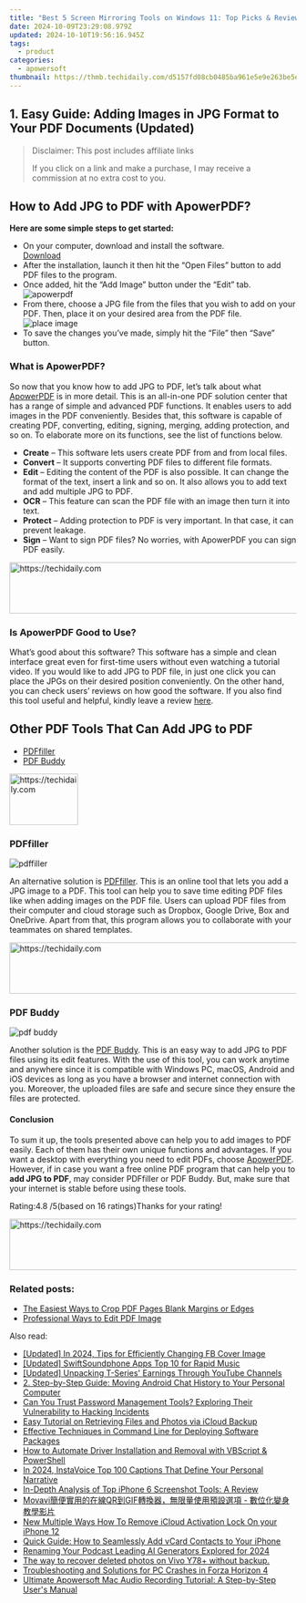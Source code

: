 ```yaml
---
title: "Best 5 Screen Mirroring Tools on Windows 11: Top Picks & Reviews"
date: 2024-10-09T23:29:08.979Z
updated: 2024-10-10T19:56:16.945Z
tags:
  - product
categories:
  - apowersoft
thumbnail: https://thmb.techidaily.com/d5157fd08cb0485ba961e5e9e263be5ee6676590cf3c102628e197e9ee7e9e16.jpg
---
```


## 1. Easy Guide: Adding Images in JPG Format to Your PDF Documents (Updated)

>  Disclaimer: This post includes affiliate links
>
>  If you click on a link and make a purchase, I may receive a commission at no extra cost to you.
>

## How to Add JPG to PDF with ApowerPDF?

**Here are some simple steps to get started:**

* On your computer, download and install the software.  
[Download](https://tools.techidaily.com/apowersoft/products/)
* After the installation, launch it then hit the “Open Files” button to add PDF files to the program.
* Once added, hit the “Add Image” button under the “Edit” tab.  
![apowerpdf](https://www.apowersoft.com//webusupload.aoscdn.com/apowercom/wp-content/uploads/2020/07/add-image.jpg.webp)
* From there, choose a JPG file from the files that you wish to add on your PDF. Then, place it on your desired area from the PDF file.  
![place image](https://www.apowersoft.com//webusupload.aoscdn.com/apowercom/wp-content/uploads/2020/07/place-jpg.jpg.webp)
* To save the changes you’ve made, simply hit the “File” then “Save” button.

### What is ApowerPDF?

So now that you know how to add JPG to PDF, let’s talk about what [ApowerPDF](https://tools.techidaily.com/apowersoft/apower-pdf/) is in more detail. This is an all-in-one PDF solution center that has a range of simple and advanced PDF functions. It enables users to add images in the PDF conveniently. Besides that, this software is capable of creating PDF, converting, editing, signing, merging, adding protection, and so on. To elaborate more on its functions, see the list of functions below.

* **Create** – This software lets users create PDF from and from local files.
* **Convert** – It supports converting PDF files to different file formats.
* **Edit**  – Editing the content of the PDF is also possible. It can change the format of the text, insert a link and so on. It also allows you to add text and add multiple JPG to PDF.
* **OCR** – This feature can scan the PDF file with an image then turn it into text.
* **Protect** – Adding protection to PDF is very important. In that case, it can prevent leakage.
* **Sign** – Want to sign PDF files? No worries, with ApowerPDF you can sign PDF easily.

<!-- affiliate ads begin -->
<a href="https://appsumo.8odi.net/c/5597632/2144297/7443" target="_top" id="2144297">
  <img src="//a.impactradius-go.com/display-ad/7443-2144297" border="0" alt="https://techidaily.com" width="600" height="90"/>
</a>
<img height="0" width="0" src="https://appsumo.8odi.net/i/5597632/2144297/7443" style="position:absolute;visibility:hidden;" border="0" />
<!-- affiliate ads end -->

### Is ApowerPDF Good to Use?

What’s good about this software? This software has a simple and clean interface great even for first-time users without even watching a tutorial video. If you would like to add JPG to PDF file, in just one click you can place the JPGs on their desired position conveniently. On the other hand, you can check users’ reviews on how good the software. If you also find this tool useful and helpful, kindly leave a review [here](https://www.g2crowd.com/products/apowerpdf/reviews).

## Other PDF Tools That Can Add JPG to PDF

* [PDFfiller](https://tools.techidaily.com/apowersoft/products/)
* [PDF Buddy](https://tools.techidaily.com/apowersoft/products/)

<!-- affiliate ads begin -->
<a href="https://aligracehair.sjv.io/c/5597632/2135363/19272" target="_top" id="2135363">
  <img src="//a.impactradius-go.com/display-ad/19272-2135363" border="0" alt="https://techidaily.com" width="120" height="90"/>
</a>
<img height="0" width="0" src="https://aligracehair.sjv.io/i/5597632/2135363/19272" style="position:absolute;visibility:hidden;" border="0" />
<!-- affiliate ads end -->

### PDFfiller

![pdffiller](https://www.apowersoft.com//webusupload.aoscdn.com/apowercom/wp-content/uploads/2020/07/add-image-pdffiller.jpg.webp)

An alternative solution is [PDFfiller](https://www.pdffiller.com/en/categories/add-image.htm). This is an online tool that lets you add a JPG image to a PDF. This tool can help you to save time editing PDF files like when adding images on the PDF file. Users can upload PDF files from their computer and cloud storage such as Dropbox, Google Drive, Box and OneDrive. Apart from that, this program allows you to collaborate with your teammates on shared templates.

<!-- affiliate ads begin -->
<a href="https://ephamedtechinc.pxf.io/c/5597632/2130529/26400" target="_top" id="2130529">
  <img src="//a.impactradius-go.com/display-ad/26400-2130529" border="0" alt="https://techidaily.com" width="728" height="90"/>
</a>
<img height="0" width="0" src="https://ephamedtechinc.pxf.io/i/5597632/2130529/26400" style="position:absolute;visibility:hidden;" border="0" />
<!-- affiliate ads end -->

### PDF Buddy

![pdf buddy](https://www.apowersoft.com//webusupload.aoscdn.com/apowercom/wp-content/uploads/2020/07/add-jpg-using-pdfbuddy.jpg.webp)

Another solution is the [PDF Buddy](https://www.pdfbuddy.com/how-to/add-image-to-pdf). This is an easy way to add JPG to PDF files using its edit features. With the use of this tool, you can work anytime and anywhere since it is compatible with Windows PC, macOS, Android and iOS devices as long as you have a browser and internet connection with you. Moreover, the uploaded files are safe and secure since they ensure the files are protected.

#### Conclusion

To sum it up, the tools presented above can help you to add images to PDF easily. Each of them has their own unique functions and advantages. If you want a desktop with everything you need to edit PDFs, choose [ApowerPDF](https://tools.techidaily.com/apowersoft/apower-pdf/). However, if in case you want a free online PDF program that can help you to **add JPG to PDF**, may consider PDFfiller or PDF Buddy. But, make sure that your internet is stable before using these tools.

Rating:4.8 /5(based on 16 ratings)Thanks for your rating!

<!-- affiliate ads begin -->
<a href="https://united.elfm.net/c/5597632/2139563/4704" target="_top" id="2139563">
  <img src="//a.impactradius-go.com/display-ad/4704-2139563" border="0" alt="https://techidaily.com" width="728" height="90"/>
</a>
<img height="0" width="0" src="https://united.elfm.net/i/5597632/2139563/4704" style="position:absolute;visibility:hidden;" border="0" />
<!-- affiliate ads end -->

### Related posts:

* [The Easiest Ways to Crop PDF Pages Blank Margins or Edges](https://tools.techidaily.com/apowersoft/apower-pdf/)
* [Professional Ways to Edit PDF Image](https://tools.techidaily.com/apowersoft/apower-pdf/)

<ins class="adsbygoogle"
     style="display:block"
     data-ad-format="autorelaxed"
     data-ad-client="ca-pub-7571918770474297"
     data-ad-slot="1223367746"></ins>

<ins class="adsbygoogle"
     style="display:block"
     data-ad-client="ca-pub-7571918770474297"
     data-ad-slot="8358498916"
     data-ad-format="auto"
     data-full-width-responsive="true"></ins>

<span class="atpl-alsoreadstyle">Also read:</span>
<div><ul>
<li><a href="https://facebook-video-recording.techidaily.com/updated-in-2024-tips-for-efficiently-changing-fb-cover-image/"><u>[Updated] In 2024, Tips for Efficiently Changing FB Cover Image</u></a></li>
<li><a href="https://fox-links.techidaily.com/updated-swiftsoundphone-apps-top-10-for-rapid-music/"><u>[Updated] SwiftSoundphone Apps Top 10 for Rapid Music</u></a></li>
<li><a href="https://youtube-blog.techidaily.com/ed-unpacking-t-series-earnings-through-youtube-channels/"><u>[Updated] Unpacking T-Series' Earnings Through YouTube Channels</u></a></li>
<li><a href="https://win-updates.techidaily.com/2-step-by-step-guide-moving-android-chat-history-to-your-personal-computer/"><u>2. Step-by-Step Guide: Moving Android Chat History to Your Personal Computer</u></a></li>
<li><a href="https://win-updates.techidaily.com/can-you-trust-password-management-tools-exploring-their-vulnerability-to-hacking-incidents/"><u>Can You Trust Password Management Tools? Exploring Their Vulnerability to Hacking Incidents</u></a></li>
<li><a href="https://win-updates.techidaily.com/easy-tutorial-on-retrieving-files-and-photos-via-icloud-backup/"><u>Easy Tutorial on Retrieving Files and Photos via iCloud Backup</u></a></li>
<li><a href="https://win-updates.techidaily.com/effective-techniques-in-command-line-for-deploying-software-packages/"><u>Effective Techniques in Command Line for Deploying Software Packages</u></a></li>
<li><a href="https://win-updates.techidaily.com/how-to-automate-driver-installation-and-removal-with-vbscript-and-powershell/"><u>How to Automate Driver Installation and Removal with VBScript & PowerShell</u></a></li>
<li><a href="https://instagram-video-recordings.techidaily.com/in-2024-instavoice-top-100-captions-that-define-your-personal-narrative/"><u>In 2024, InstaVoice Top 100 Captions That Define Your Personal Narrative</u></a></li>
<li><a href="https://win-updates.techidaily.com/in-depth-analysis-of-top-iphone-6-screenshot-tools-a-review/"><u>In-Depth Analysis of Top iPhone 6 Screenshot Tools: A Review</u></a></li>
<li><a href="https://some-knowledge.techidaily.com/movaviqrgif/"><u>Movavi簡便實用的在線QR到GIF轉換器，無限量使用預設選項 - 數位化變身教學影片</u></a></li>
<li><a href="https://activate-lock.techidaily.com/new-multiple-ways-how-to-remove-icloud-activation-lock-on-your-iphone-12-by-drfone-ios/"><u>New Multiple Ways How To Remove iCloud Activation Lock On your iPhone 12</u></a></li>
<li><a href="https://win-updates.techidaily.com/quick-guide-how-to-seamlessly-add-vcard-contacts-to-your-iphone/"><u>Quick Guide: How to Seamlessly Add vCard Contacts to Your iPhone</u></a></li>
<li><a href="https://extra-skills.techidaily.com/renaming-your-podcast-leading-ai-generators-explored-for-2024/"><u>Renaming Your Podcast Leading AI Generators Explored for 2024</u></a></li>
<li><a href="https://techidaily.com/the-way-to-recover-deleted-photos-on-vivo-y78plus-without-backup-by-fonelab-android-recover-photos/"><u>The way to recover deleted photos on Vivo Y78+ without backup.</u></a></li>
<li><a href="https://win-solutions.techidaily.com/troubleshooting-and-solutions-for-pc-crashes-in-forza-horizon-4/"><u>Troubleshooting and Solutions for PC Crashes in Forza Horizon 4</u></a></li>
<li><a href="https://win-updates.techidaily.com/ultimate-apowersoft-mac-audio-recording-tutorial-a-step-by-step-users-manual/"><u>Ultimate Apowersoft Mac Audio Recording Tutorial: A Step-by-Step User's Manual</u></a></li>
</ul></div>

